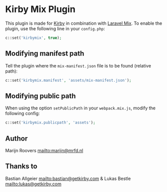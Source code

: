 # Kirby Mix Plugin

This plugin is made for [Kirby](http://getkirby.com/) in combination with [Laravel Mix](https://laravel.com/docs/5.6/mix). To enable the plugin, use the following line in your `config.php`:

```php
c::set('kirbymix', true);
```

## Modifying manifest path

Tell the plugin where the `mix-manifest.json` file is to be found (relative path):

```php
c::set('kirbymix.manifest', 'assets/mix-manifest.json');
```

## Modifying public path

When using the option `setPublicPath` in your `webpack.mix.js`, modify the following config:

```php
c::set('kirbymix.publicpath', 'assets');
```

## Author

Marijn Roovers <mailto:marijn@mrfd.nl>

## Thanks to

Bastian Allgeier <mailto:bastian@getkirby.com> & Lukas Bestle <mailto:lukas@getkirby.com>
